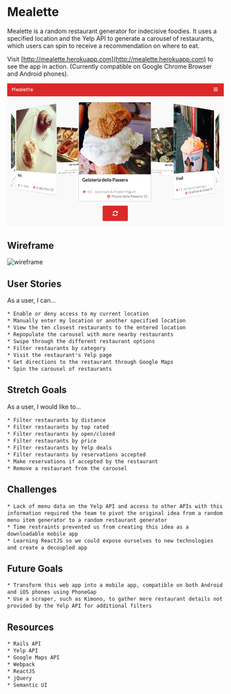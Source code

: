 # Mealette
Mealette is a random restaurant generator for indecisive foodies. It uses a specified location and the Yelp API to generate a carousel of restaurants, which users can spin to receive a recommendation on where to eat.

Visit [http://mealette.herokuapp.com](http://mealette.herokuapp.com) to see the app in action. (Currently compatible on Google Chrome Browser and Android phones).

![mealette](images/mealette.png)

## Wireframe
![wireframe](images/mealette-wireframe-v2.png)

## User Stories
As a user, I can...
```
* Enable or deny access to my current location
* Manually enter my location or another specified location
* View the ten closest restaurants to the entered location
* Repopulate the carousel with more nearby restaurants
* Swipe through the different restaurant options
* Filter restaurants by category
* Visit the restaurant's Yelp page
* Get directions to the restaurant through Google Maps
* Spin the carousel of restaurants
```

## Stretch Goals
As a user, I would like to...
```
* Filter restaurants by distance
* Filter restaurants by top rated
* Filter restaurants by open/closed
* Filter restaurants by price
* Filter restaurants by Yelp deals
* Filter restaurants by reservations accepted
* Make reservations if accepted by the restaurant
* Remove a restaurant from the carousel
```

## Challenges
```
* Lack of menu data on the Yelp API and access to other APIs with this information required the team to pivot the original idea from a random menu item generator to a random restaurant generator
* Time restraints prevented us from creating this idea as a downloadable mobile app
* Learning ReactJS so we could expose ourselves to new technologies and create a decoupled app
```

## Future Goals
```
* Transform this web app into a mobile app, compatible on both Android and iOS phones using PhoneGap
* Use a scraper, such as Kimono, to gather more restaurant details not provided by the Yelp API for additional filters
```

## Resources
```
* Rails API
* Yelp API
* Google Maps API
* Webpack
* ReactJS
* jQuery
* Semantic UI
```